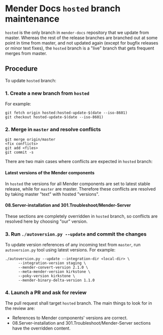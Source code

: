 Mender Docs `hosted` branch maintenance
=======================================

<!--AUTOVERSION: "%. Whereas the rest"/ignore "point in time from %"/ignore "frequent merges from %"/ignore-->
`hosted` is the only branch in `mender-docs` repository that we update from
master. Whereas the rest of the release branches are branched out at some
point in time from master, and not updated again (except for bugfix releases
or minor text fixes), the `hosted` branch is a "live" branch that gets
frequent merges from master.

## Procedure

To update `hosted` branch:

### 1. Create a new branch from `hosted`

For example:

```
git fetch origin hosted:hosted-update-$(date --iso-8601)
git checkout hosted-update-$(date --iso-8601)
```

<!--AUTOVERSION: "Merge in `%` and"/ignore-->
### 2. Merge in `master` and resolve conflicts

<!--AUTOVERSION: "git merge origin/%"/ignore-->
```
git merge origin/master
<fix conflicts>
git add <files>
git commit -s
```

There are two main cases where conflicts are expected in `hosted`
branch:

#### Latest versions of the Mender components

<!--AUTOVERSION: "while for `%` are %"/ignore "taking % \"text\""/ignore-->
In `hosted` the versions for all Mender components are set to
latest stable release, while for `master` are master. Therefore
these conflicts are resolved by taking master "text" with hosted
"versions".

#### 08.Server-installation and 301.Troubleshoot/Mender-Server

These sections are completely overridden in `hosted` branch, so
conflicts are resolved here by choosing "our" version.

### 3. Run `./autoversion.py --update` and commit the changes

<!--AUTOVERSION: "incoming text from `%`,"/ignore-->
To update version references of any incoming text from `master`,
run `autoversion.py` tool using latest versions. For example:

<!--AUTOVERSION: "--mender-convert-version %"/ignore "--meta-mender-version %"/ignore "--poky-version %"/ignore "--mender-binary-delta-version %"/ignore-->
```
./autoversion.py --update --integration-dir <local-dir> \
      --integration-version staging \
      --mender-convert-version 2.1.0 \
      --meta-mender-version kirkstone \
      --poky-version kirkstone \
      --mender-binary-delta-version 1.1.0
```

### 4. Launch a PR and ask for review

The pull request shall target `hosted` branch. The main things
to look for in the review are:

* References to Mender components' versions are correct.
* 08.Server-installation and 301.Troubleshoot/Mender-Server sections
  have the overridden content.
